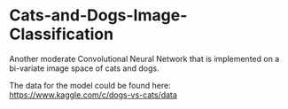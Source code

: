 # Cats-and-Dogs-Image-Classification

Another moderate Convolutional Neural Network that is implemented on a bi-variate image space of cats and dogs. 

The data for the model could be found here:
https://www.kaggle.com/c/dogs-vs-cats/data
